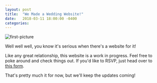 ```yaml
---
layout: post
title:  "We Made a Wedding Website!"
date:   2018-03-11 18:00:00 -0400
categories:
---
```

![first-picture]('test.jpg') 

Well well well, you know it's serious when there's a website for it!  

Like any great relationship, this website is a work in progress.  Feel free to poke around and check things out.  If you'd like to RSVP, just head over to [this form](https://docs.google.com/forms/d/e/1FAIpQLSd_MzuuS82EDIATcF792774-Nrx1SGetv0fAx3lipBHtAOeoA/viewform?usp=sf_link).  

That's pretty much it for now, but we'll keep the updates coming!
